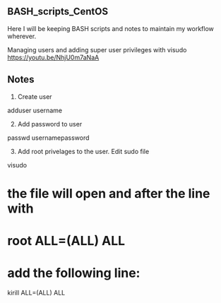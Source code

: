 ## BASH_scripts_CentOS

Here I will be keeping BASH scripts and notes to maintain my workflow wherever.

Managing users and adding super user privileges with visudo https://youtu.be/NhjU0m7aNaA

## Notes
1. Create user

adduser username


2. Add password to user 

passwd usernamepassword


3. Add root privelages to the user. Edit sudo file  

visudo

# the file will open and after the line with
# root	ALL=(ALL)	ALL
# add the following line:

kirill	ALL=(ALL)	ALL
